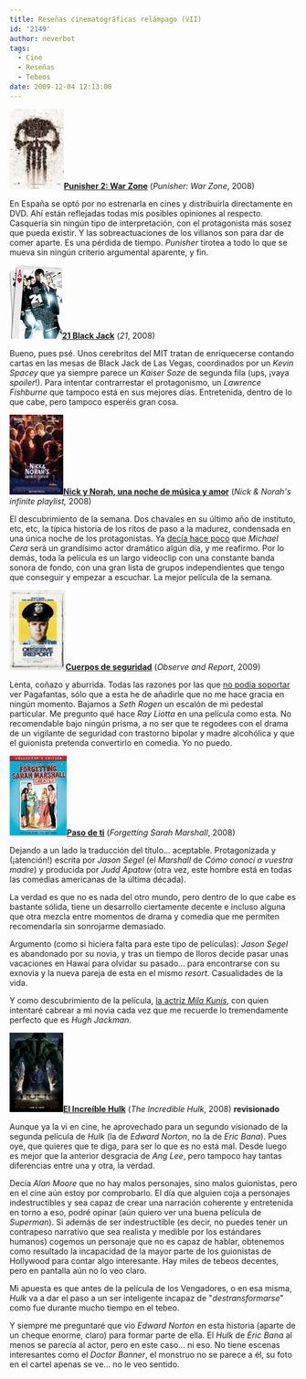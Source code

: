 ```yaml
---
title: Reseñas cinematográficas relámpago (VII)
id: '2149'
author: neverbot
tags:
  - Cine
  - Reseñas
  - Tebeos
date: 2009-12-04 12:13:00
---
```


![200912041103.jpg](./resenas-cinematograficas-relampago-vii/200912041103.jpg)**[Punisher 2: War Zone](http://www.imdb.com/title/tt0450314/)** (_Punisher: War Zone_, 2008)

En España se optó por no estrenarla en cines y distribuirla directamente en DVD. Ahí están reflejadas todas mis posibles opiniones al respecto. Casquería sin ningún tipo de interpretación, con el protagonista más sosez que pueda existir. Y las sobreactuaciones de los villanos son para dar de comer aparte. Es una pérdida de tiempo. _Punisher_ tirotea a todo lo que se mueva sin ningún criterio argumental aparente, y fin.

**![200912041109.jpg](./resenas-cinematograficas-relampago-vii/200912041109.jpg)[21 Black Jack](http://www.imdb.com/title/tt0478087/)** (_21_, 2008)

Bueno, pues psé. Unos cerebritos del MIT tratan de enriquecerse contando cartas en las mesas de Black Jack de Las Vegas, coordinados por un _Kevin Spacey_ que ya siempre parece un _Kaiser Soze_ de segunda fila (ups, ¡vaya _spoiler_!). Para intentar contrarrestar el protagonismo, un _Lawrence Fishburne_ que tampoco está en sus mejores días. Entretenida, dentro de lo que cabe, pero tampoco esperéis gran cosa.

![200912041113.jpg](./resenas-cinematograficas-relampago-vii/200912041113.jpg)**[Nick y Norah, una noche de música y amor](http://www.imdb.com/title/tt0981227/)** (_Nick & Norah's infinite playlist,_ 2008)

El descubrimiento de la semana. Dos chavales en su último año de instituto, etc, etc, la típica historia de los ritos de paso a la madurez, condensada en una única noche de los protagonistas. Ya [decía hace poco](https://neverbot.com/cine/resenas-cinematograficas-relampago-iv/) que _Michael Cera_ será un grandísimo actor dramático algún día, y me reafirmo. Por lo demás, toda la película es un largo videoclip con una constante banda sonora de fondo, con una gran lista de grupos independientes que tengo que conseguir y empezar a escuchar. La mejor película de la semana.

![200912041118.jpg](./resenas-cinematograficas-relampago-vii/200912041118.jpg)**[Cuerpos de seguridad](http://www.imdb.com/title/tt1197628/)** (_Observe and Report_, 2009)

Lenta, coñazo y aburrida. Todas las razones por las que [no podía soportar](https://neverbot.com/cine/resenas-cinematograficas-relampago-iii/) ver Pagafantas, sólo que a esta he de añadirle que no me hace gracia en ningún momento. Bajamos a _Seth Rogen_ un escalón de mi pedestal particular. Me pregunto qué hace _Ray Liotta_ en una película como esta. No recomendable bajo ningún prisma, a no ser que te regodees con el drama de un vigilante de seguridad con trastorno bipolar y madre alcohólica y que el guionista pretenda convertirlo en comedia. Yo no puedo.

![200912041123.jpg](./resenas-cinematograficas-relampago-vii/200912041123.jpg)**[Paso de ti](http://www.imdb.com/title/tt0800039/)** (_Forgetting Sarah Marshall_, 2008)

Dejando a un lado la traducción del título... aceptable. Protagonizada y (¡atención!) escrita por _Jason Segel_ (el _Marshall_ de _Cómo conocí a vuestra madre_) y producida por _Judd Apatow_ (otra vez, este hombre está en todas las comedias americanas de la última década).

La verdad es que no es nada del otro mundo, pero dentro de lo que cabe es bastante sólida, tiene un desarrollo ciertamente decente e incluso alguna que otra mezcla entre momentos de drama y comedia que me permiten recomendarla sin sonrojarme demasiado.

Argumento (como si hiciera falta para este tipo de películas): _Jason Segel_ es abandonado por su novia, y tras un tiempo de lloros decide pasar unas vacaciones en Hawai para olvidar su pasado... para encontrarse con su exnovia y la nueva pareja de esta en el mismo _resort_. Casualidades de la vida.

Y como descubrimiento de la película, [la actriz _Mila Kunis_](http://images.google.es/images?q=mila+kunis), con quien intentaré cabrear a mi novia cada vez que me recuerde lo tremendamente perfecto que es _Hugh Jackman_.

![200912041133.jpg](./resenas-cinematograficas-relampago-vii/200912041133.jpg)**[El Increíble Hulk](http://www.imdb.com/title/tt0800080/)** (_The Incredible Hulk_, 2008) **revisionado**

Aunque ya la vi en cine, he aprovechado para un segundo visionado de la segunda película de _Hulk_ (la de _Edward Norton_, no la de _Eric Bana_). Pues oye, que quieres que te diga, para ser lo que es no está mal. Desde luego es mejor que la anterior desgracia de _Ang Lee_, pero tampoco hay tantas diferencias entre una y otra, la verdad.

Decía _Alan Moore_ que no hay malos personajes, sino malos guionistas, pero en el cine aún estoy por comprobarlo. El día que alguien coja a personajes indestructibles y sea capaz de crear una narración coherente y entretenida en torno a eso, podré opinar (aún quiero ver una buena película de _Superman_). Si además de ser indestructible (es decir, no puedes tener un contrapeso narrativo que sea realista y medible por los estándares humanos) cogemos un personaje que no es capaz de hablar, obtenemos como resultado la incapacidad de la mayor parte de los guionistas de Hollywood para contar algo interesante. Hay miles de tebeos decentes, pero en pantalla aún no lo veo claro.

Mi apuesta es que antes de la película de los Vengadores, o en esa misma, _Hulk_ va a dar el paso a un ser inteligente incapaz de "_destransformarse_" como fue durante mucho tiempo en el tebeo.

Y siempre me preguntaré que vio _Edward Norton_ en esta historia (aparte de un cheque enorme, claro) para formar parte de ella. El _Hulk_ de _Eric Bana_ al menos se parecía al actor, pero en este caso... ni eso. No tiene escenas interesantes como el _Doctor Banner_, el monstruo no se parece a él, su foto en el cartel apenas se ve... no le veo sentido.